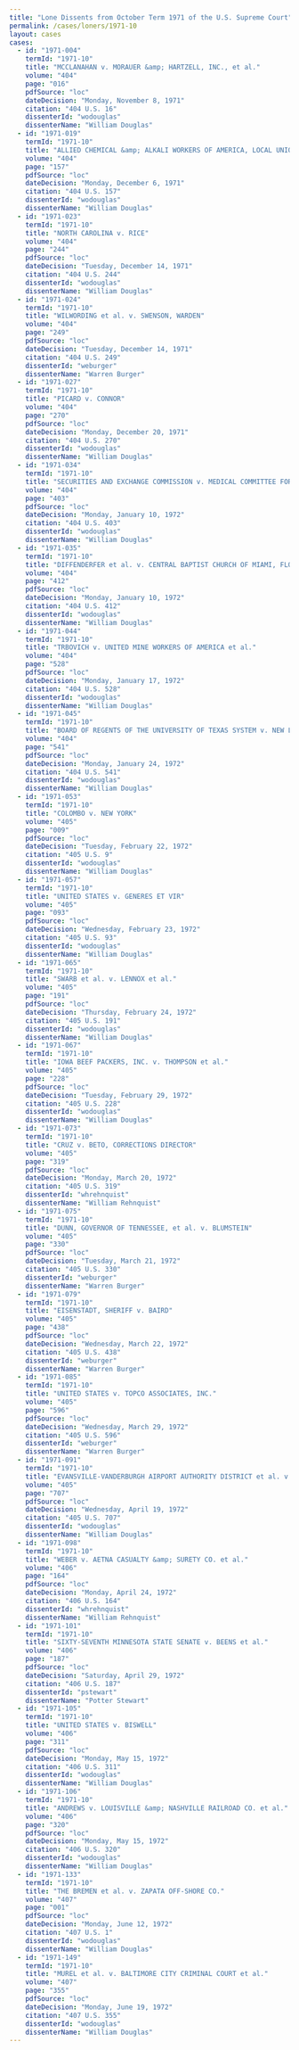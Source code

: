 ```yaml
---
title: "Lone Dissents from October Term 1971 of the U.S. Supreme Court"
permalink: /cases/loners/1971-10
layout: cases
cases:
  - id: "1971-004"
    termId: "1971-10"
    title: "MCCLANAHAN v. MORAUER &amp; HARTZELL, INC., et al."
    volume: "404"
    page: "016"
    pdfSource: "loc"
    dateDecision: "Monday, November 8, 1971"
    citation: "404 U.S. 16"
    dissenterId: "wodouglas"
    dissenterName: "William Douglas"
  - id: "1971-019"
    termId: "1971-10"
    title: "ALLIED CHEMICAL &amp; ALKALI WORKERS OF AMERICA, LOCAL UNION NO. 1 v. PITTSBURGH PLATE GLASS CO., CHEMICAL DIVISION, et al."
    volume: "404"
    page: "157"
    pdfSource: "loc"
    dateDecision: "Monday, December 6, 1971"
    citation: "404 U.S. 157"
    dissenterId: "wodouglas"
    dissenterName: "William Douglas"
  - id: "1971-023"
    termId: "1971-10"
    title: "NORTH CAROLINA v. RICE"
    volume: "404"
    page: "244"
    pdfSource: "loc"
    dateDecision: "Tuesday, December 14, 1971"
    citation: "404 U.S. 244"
    dissenterId: "wodouglas"
    dissenterName: "William Douglas"
  - id: "1971-024"
    termId: "1971-10"
    title: "WILWORDING et al. v. SWENSON, WARDEN"
    volume: "404"
    page: "249"
    pdfSource: "loc"
    dateDecision: "Tuesday, December 14, 1971"
    citation: "404 U.S. 249"
    dissenterId: "weburger"
    dissenterName: "Warren Burger"
  - id: "1971-027"
    termId: "1971-10"
    title: "PICARD v. CONNOR"
    volume: "404"
    page: "270"
    pdfSource: "loc"
    dateDecision: "Monday, December 20, 1971"
    citation: "404 U.S. 270"
    dissenterId: "wodouglas"
    dissenterName: "William Douglas"
  - id: "1971-034"
    termId: "1971-10"
    title: "SECURITIES AND EXCHANGE COMMISSION v. MEDICAL COMMITTEE FOR HUMAN RIGHTS"
    volume: "404"
    page: "403"
    pdfSource: "loc"
    dateDecision: "Monday, January 10, 1972"
    citation: "404 U.S. 403"
    dissenterId: "wodouglas"
    dissenterName: "William Douglas"
  - id: "1971-035"
    termId: "1971-10"
    title: "DIFFENDERFER et al. v. CENTRAL BAPTIST CHURCH OF MIAMI, FLORIDA, INC., et al."
    volume: "404"
    page: "412"
    pdfSource: "loc"
    dateDecision: "Monday, January 10, 1972"
    citation: "404 U.S. 412"
    dissenterId: "wodouglas"
    dissenterName: "William Douglas"
  - id: "1971-044"
    termId: "1971-10"
    title: "TRBOVICH v. UNITED MINE WORKERS OF AMERICA et al."
    volume: "404"
    page: "528"
    pdfSource: "loc"
    dateDecision: "Monday, January 17, 1972"
    citation: "404 U.S. 528"
    dissenterId: "wodouglas"
    dissenterName: "William Douglas"
  - id: "1971-045"
    termId: "1971-10"
    title: "BOARD OF REGENTS OF THE UNIVERSITY OF TEXAS SYSTEM v. NEW LEFT EDUCATION PROJECT et al."
    volume: "404"
    page: "541"
    pdfSource: "loc"
    dateDecision: "Monday, January 24, 1972"
    citation: "404 U.S. 541"
    dissenterId: "wodouglas"
    dissenterName: "William Douglas"
  - id: "1971-053"
    termId: "1971-10"
    title: "COLOMBO v. NEW YORK"
    volume: "405"
    page: "009"
    pdfSource: "loc"
    dateDecision: "Tuesday, February 22, 1972"
    citation: "405 U.S. 9"
    dissenterId: "wodouglas"
    dissenterName: "William Douglas"
  - id: "1971-057"
    termId: "1971-10"
    title: "UNITED STATES v. GENERES ET VIR"
    volume: "405"
    page: "093"
    pdfSource: "loc"
    dateDecision: "Wednesday, February 23, 1972"
    citation: "405 U.S. 93"
    dissenterId: "wodouglas"
    dissenterName: "William Douglas"
  - id: "1971-065"
    termId: "1971-10"
    title: "SWARB et al. v. LENNOX et al."
    volume: "405"
    page: "191"
    pdfSource: "loc"
    dateDecision: "Thursday, February 24, 1972"
    citation: "405 U.S. 191"
    dissenterId: "wodouglas"
    dissenterName: "William Douglas"
  - id: "1971-067"
    termId: "1971-10"
    title: "IOWA BEEF PACKERS, INC. v. THOMPSON et al."
    volume: "405"
    page: "228"
    pdfSource: "loc"
    dateDecision: "Tuesday, February 29, 1972"
    citation: "405 U.S. 228"
    dissenterId: "wodouglas"
    dissenterName: "William Douglas"
  - id: "1971-073"
    termId: "1971-10"
    title: "CRUZ v. BETO, CORRECTIONS DIRECTOR"
    volume: "405"
    page: "319"
    pdfSource: "loc"
    dateDecision: "Monday, March 20, 1972"
    citation: "405 U.S. 319"
    dissenterId: "whrehnquist"
    dissenterName: "William Rehnquist"
  - id: "1971-075"
    termId: "1971-10"
    title: "DUNN, GOVERNOR OF TENNESSEE, et al. v. BLUMSTEIN"
    volume: "405"
    page: "330"
    pdfSource: "loc"
    dateDecision: "Tuesday, March 21, 1972"
    citation: "405 U.S. 330"
    dissenterId: "weburger"
    dissenterName: "Warren Burger"
  - id: "1971-079"
    termId: "1971-10"
    title: "EISENSTADT, SHERIFF v. BAIRD"
    volume: "405"
    page: "438"
    pdfSource: "loc"
    dateDecision: "Wednesday, March 22, 1972"
    citation: "405 U.S. 438"
    dissenterId: "weburger"
    dissenterName: "Warren Burger"
  - id: "1971-085"
    termId: "1971-10"
    title: "UNITED STATES v. TOPCO ASSOCIATES, INC."
    volume: "405"
    page: "596"
    pdfSource: "loc"
    dateDecision: "Wednesday, March 29, 1972"
    citation: "405 U.S. 596"
    dissenterId: "weburger"
    dissenterName: "Warren Burger"
  - id: "1971-091"
    termId: "1971-10"
    title: "EVANSVILLE-VANDERBURGH AIRPORT AUTHORITY DISTRICT et al. v. DELTA AIRLINES, INC., et al."
    volume: "405"
    page: "707"
    pdfSource: "loc"
    dateDecision: "Wednesday, April 19, 1972"
    citation: "405 U.S. 707"
    dissenterId: "wodouglas"
    dissenterName: "William Douglas"
  - id: "1971-098"
    termId: "1971-10"
    title: "WEBER v. AETNA CASUALTY &amp; SURETY CO. et al."
    volume: "406"
    page: "164"
    pdfSource: "loc"
    dateDecision: "Monday, April 24, 1972"
    citation: "406 U.S. 164"
    dissenterId: "whrehnquist"
    dissenterName: "William Rehnquist"
  - id: "1971-101"
    termId: "1971-10"
    title: "SIXTY-SEVENTH MINNESOTA STATE SENATE v. BEENS et al."
    volume: "406"
    page: "187"
    pdfSource: "loc"
    dateDecision: "Saturday, April 29, 1972"
    citation: "406 U.S. 187"
    dissenterId: "pstewart"
    dissenterName: "Potter Stewart"
  - id: "1971-105"
    termId: "1971-10"
    title: "UNITED STATES v. BISWELL"
    volume: "406"
    page: "311"
    pdfSource: "loc"
    dateDecision: "Monday, May 15, 1972"
    citation: "406 U.S. 311"
    dissenterId: "wodouglas"
    dissenterName: "William Douglas"
  - id: "1971-106"
    termId: "1971-10"
    title: "ANDREWS v. LOUISVILLE &amp; NASHVILLE RAILROAD CO. et al."
    volume: "406"
    page: "320"
    pdfSource: "loc"
    dateDecision: "Monday, May 15, 1972"
    citation: "406 U.S. 320"
    dissenterId: "wodouglas"
    dissenterName: "William Douglas"
  - id: "1971-133"
    termId: "1971-10"
    title: "THE BREMEN et al. v. ZAPATA OFF-SHORE CO."
    volume: "407"
    page: "001"
    pdfSource: "loc"
    dateDecision: "Monday, June 12, 1972"
    citation: "407 U.S. 1"
    dissenterId: "wodouglas"
    dissenterName: "William Douglas"
  - id: "1971-149"
    termId: "1971-10"
    title: "MUREL et al. v. BALTIMORE CITY CRIMINAL COURT et al."
    volume: "407"
    page: "355"
    pdfSource: "loc"
    dateDecision: "Monday, June 19, 1972"
    citation: "407 U.S. 355"
    dissenterId: "wodouglas"
    dissenterName: "William Douglas"
---
```


